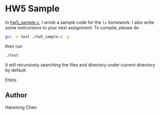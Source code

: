 # HW5 Sample

In [hw5_sample.c](hw5_sample.c), I wrote a sample code for the `ls`
homework. I also write some instructions to your next assignment.
To compile, please do

```sh
gcc -o test ./hw5_sample.c -g
```

then run

```sh
./test
```

It will recursively searching the files and directory under current directory by default.

Enjoy.

## Author

Hanxiong Chen
